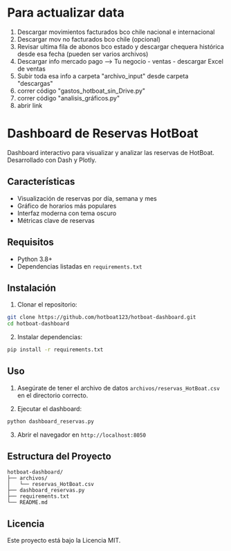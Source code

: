 # Para actualizar data
1. Descargar movimientos facturados bco chile nacional e internacional
2. Descargar mov no facturados bco chile (opcional)
3. Revisar ultima fila de abonos bco estado y descargar chequera histórica desde esa fecha (pueden ser varios archivos)
4. Descargar info mercado pago --> Tu negocio - ventas - descargar Excel de ventas
5. Subir toda esa info a carpeta "archivo_input" desde carpeta "descargas"
6. correr código "gastos_hotboat_sin_Drive.py"
7. correr código "analisis_gráficos.py"
8. abrir link 



# Dashboard de Reservas HotBoat

Dashboard interactivo para visualizar y analizar las reservas de HotBoat. Desarrollado con Dash y Plotly.

## Características

- Visualización de reservas por día, semana y mes
- Gráfico de horarios más populares
- Interfaz moderna con tema oscuro
- Métricas clave de reservas

## Requisitos

- Python 3.8+
- Dependencias listadas en `requirements.txt`

## Instalación

1. Clonar el repositorio:
```bash
git clone https://github.com/hotboat123/hotboat-dashboard.git
cd hotboat-dashboard
```

2. Instalar dependencias:
```bash
pip install -r requirements.txt
```

## Uso

1. Asegúrate de tener el archivo de datos `archivos/reservas_HotBoat.csv` en el directorio correcto.

2. Ejecutar el dashboard:
```bash
python dashboard_reservas.py
```

3. Abrir el navegador en `http://localhost:8050`

## Estructura del Proyecto

```
hotboat-dashboard/
├── archivos/
│   └── reservas_HotBoat.csv
├── dashboard_reservas.py
├── requirements.txt
└── README.md
```

## Licencia

Este proyecto está bajo la Licencia MIT. 